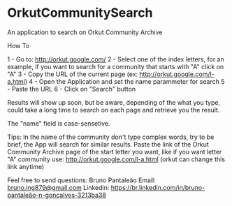 # OrkutCommunitySearch
An application to search on Orkut Community Archive

How To

1 - Go to: http://orkut.google.com/
2 - Select one of the index letters, for an example, if you want to search for a community that starts with "A" click on "A"
3 - Copy the URL of the current page (ex: http://orkut.google.com/l-a.html)
4 - Open the Application and set the name parammeter for search
5 - Paste the URL
6 - Click on "Search" button

Results will show up soon, but be aware, depending of the what you type, could take a long time to search on each page and retrieve you the result.

The "name" field is case-sensetive.


Tips:
In the name of the community don't type complex words, try to be brief, the App will search for similar results.
Paste the link of the Orkut Community Archive page of the start letter you want, like if you want letter "A" community use:
http://orkut.google.com/l-a.html (orkut can change this link anytime)

Feel free to send questions:
Bruno Pantaleão
Email: bruno.ing879@gmail.com
Linkedin: https://br.linkedin.com/in/bruno-pantaleão-n-gonçalves-3213ba38
